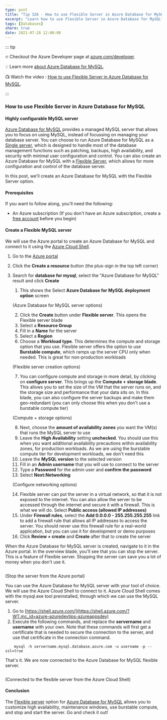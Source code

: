 ```yaml
---
type: post
title: "Tip 326 - How to use Flexible Server in Azure Database for MySQL"
excerpt: "Learn how to use Flexible Server in Azure Database for MySQL"
tags: [Databases]
share: true
date: 2021-07-28 12:00:00
---
```


::: tip 

:fire:  Checkout the Azure Developer page at [azure.com/developer](https://azure.com/developer?WT.mc_id=azure-azuredevtips-azureappsdev).

:bulb: Learn more [about Azure Database for MySQL](https://docs.microsoft.com/azure/mysql/overview?WT.mc_id=docs-azuredevtips-azureappsdev). 

:tv: Watch the video : [How to use Flexible Server in Azure Database for MySQL](https://youtu.be/NQi28CE5yWQ?WT.mc_id=youtube-azuredevtips-azureappsdev).

:::

### How to use Flexible Server in Azure Database for MySQL

#### Highly configurable MySQL server 
[Azure Database for MySQL](https://docs.microsoft.com/azure/mysql/overview?WT.mc_id=docs-azuredevtips-azureappsdev) provides a managed MySQL server that allows you to focus on using MySQL, instead of focussing on managing your database server. You can choose to run Azure Database for MySQL as a [Single server](https://docs.microsoft.com/azure/mysql/single-server-overview?WT.mc_id=docs-azuredevtips-azureappsdev), which is designed to handle most of the database management functions such as patching, backups, high availability, and security with minimal user configuration and control. You can also create an Azure Database for MySQL with a [Flexible Server](https://docs.microsoft.com/azure/mysql/flexible-server/overview?WT.mc_id=docs-azuredevtips-azureappsdev), which allows for more configuration and control of the database server.

In this post, we'll create an Azure Database for MySQL with the Flexible Server option.

#### Prerequisites
If you want to follow along, you'll need the following:
* An Azure subscription (If you don't have an Azure subscription, create a [free account](https://azure.microsoft.com/free/?WT.mc_id=azure-azuredevtips-azureappsdev) before you begin)

#### Create a Flexible MySQL server
We will use the Azure portal to create an Azure Database for MySQL and connect to it using the [Azure Cloud Shell](https://docs.microsoft.com/azure/cloud-shell/overview?WT.mc_id=docs-azuredevtips-azureappsdev).

1. Go to the [Azure portal](https://portal.azure.com/?WT.mc_id=azure-azuredevtips-azureappsdev)
2. Click the **Create a resource** button (the plus-sign in the top left corner) 
3. Search for **database for mysql**, select the "Azure Database for MySQL" result and click **Create**
   1. This shows the Select **Azure Database for MySQL deployment option** screen

    <img :src="$withBase('/files/115start.png')">

    (Azure Database for MySQL server options)

   2. Click the **Create** button under **Flexible server**. This opens the Flexible server blade
   3. Select a **Resource Group**
   4. Fill in a **Name** for the server
   5. Select a **Region**
   6. Choose a **Workload type**. This determines the compute and storage option that you use. Flexible server offers the option to use **Burstable compute**, which ramps up the server CPU only when needed. This is great for non-production workloads

    <img :src="$withBase('/files/115create1.png')">

    (Flexible server creation options)

   7. You can configure compute and storage in more detail, by clicking on **configure server**. This brings up the **Compute + storage blade**. This allows you to set the size of the VM that the server runs on, and the storage size and performance that your data sits on. In this blade, you can also configure the server backups and make them geo-redundant (you can only choose this when you don't use a burstable compute tier)

    <img :src="$withBase('/files/115create2.png')">

    (Compute + storage options)

   8. Next, choose the **amount of availability zones** you want the VM(s) that runs the MySQL server to use
   9. Leave the **High Availability** setting **unchecked**. You should use this when you want additional availability precautions within availability zones, for production workloads. As we are using the burstable compute tier for development workloads, we don't need this
   10. Leave the **MySQL version** to the selected version
   11. Fill in an **Admin username** that you will use to connect to the server
   12. Type a **Password** for the admin user and **confirm the password**
   13. Select **Next:Networking**

    <img :src="$withBase('/files/115create3.png')">

    (Configure networking options)

   14. Flexible server can put the server in a virtual network, so that it is not exposed to the internet. You can also allow the server to be accessed through the internet and secure it with a firewall. This is what we will do. Select **Public access (allowed IP addresses)**
   15. Under **Firewall rules**, select the **Add 0.0.0.0 - 255.255.255.255** link to add a firewall rule that allows all IP addresses to access the server. You should never use this firewall rule for a real-world application, but you can use it for development or demo purposes
   16. Click **Review + create** and **Create** after that to create the server

When the Azure Database for MySQL server is created, navigate to it in the Azure portal. In the overview blade, you'll see that you can stop the server. This is a feature of Flexible server. Stopping the server can save you a lot of money when you don't use it.

<img :src="$withBase('/files/115stop.png')">

(Stop the server from the Azure portal)

You can use the Azure Database for MySQL server with your tool of choice. We will use the Azure Cloud Shell to connect to it. Azure Cloud Shell comes with the mysql.exe tool preinstalled, through which we can use the MySQL server.

   1. Go to [https://shell.azure.com/](https://shell.azure.com/?WT.mc_id=azure-azuredevtips-azureappsdev)
   2. Execute the following commands, and replace the **servername** and **username** with your own. Note that these commands will first get a certificate that is needed to secure the connection to the server, and use that certificate in the connection command.

```
    mysql -h servername.mysql.database.azure.com -u username -p --ssl=true 
```

That's it. We are now connected to the Azure Database for MySQL flexible server. 

<img :src="$withBase('/files/115result.png')">

(Connected to the flexible server from the Azure Cloud Shell)

#### Conclusion
The [Flexible server](https://docs.microsoft.com/azure/mysql/flexible-server/overview?WT.mc_id=docs-azuredevtips-azureappsdev) option for [Azure Database for MySQL](https://docs.microsoft.com/azure/mysql/overview?WT.mc_id=docs-azuredevtips-azureappsdev) allows you to customize high availability, maintenance windows, use burstable compute, and stop and start the server. Go and check it out!
